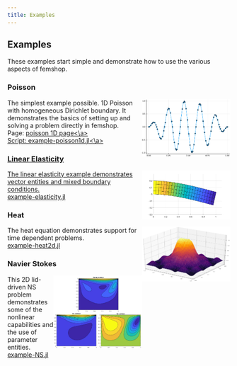 ```yaml
---
title: Examples
---
```


## Examples

These examples start simple and demonstrate how to use the various aspects of femshop.

<style>
img {float: right;}
</style>
<h3>Poisson</h3> 
<p> <img src="images/poisson1d.png" alt="poisson1d" width="200">
The simplest example possible. 1D Poisson with homogeneous Dirichlet boundary. It demonstrates the basics of setting up and solving a problem directly in femshop.
<br>Page: <a href="https://github.com/paralab/femshop/blob/master/femshop/pages/poisson1d.html">poisson 1D page<\a>
<br>Script: <a href="https://github.com/paralab/femshop/blob/master/femshop/examples/example-poisson1d.jl">example-poisson1d.jl<\a>
</p>

<h3>Linear Elasticity</h3>
<p> <img src="images/elasticity.png" alt="elasticity" width="200">
The linear elasticity example demonstrates vector entities and mixed boundary conditions.
<br><a href="https://github.com/paralab/femshop/blob/master/femshop/examples/example-elasticity.jl">example-elasticity.jl</a>
</p>

<h3>Heat</h3>
<p> <img src="images/heat.png" alt="heat" width="200">
The heat equation demonstrates support for time dependent problems.
<br><a href="https://github.com/paralab/femshop/blob/master/femshop/examples/example-heat2d.jl">example-heat2d.jl</a>
</p>

<h3>Navier Stokes</h3>
<p> <img src="images/NS.png" alt="NS" width="200">
This 2D lid-driven NS problem demonstrates some of the nonlinear capabilities and the use of parameter entities.
<br><a href="https://github.com/paralab/femshop/blob/master/femshop/examples/example-NS.jl">example-NS.jl</a>
</p>
